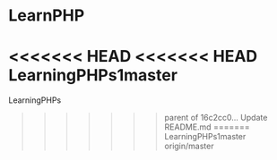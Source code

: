 # LearnPHP
<<<<<<< HEAD
<<<<<<< HEAD
LearningPHPs1master
=======
LearningPHPs
>>>>>>> parent of 16c2cc0... Update README.md
=======
LearningPHPs1master
>>>>>>> origin/master
